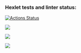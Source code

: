 ### Hexlet tests and linter status:
[![Actions Status](https://github.com/patronussun/frontend-project-44/workflows/hexlet-check/badge.svg)](https://github.com/patronussun/frontend-project-44/actions)

<a href="https://codeclimate.com/github/patronussun/frontend-project-44/maintainability"><img src="https://api.codeclimate.com/v1/badges/e0369e6baae9783d9f66/maintainability" /></a>

<a href="https://asciinema.org/a/3kGPv5OCxRYdtAXUflOYeggvG" target="_blank"><img src="https://asciinema.org/a/3kGPv5OCxRYdtAXUflOYeggvG.svg" /></a>

<a href="https://asciinema.org/a/n0ZVO2ORLava01nmrahwGs6FA" target="_blank"><img src="https://asciinema.org/a/n0ZVO2ORLava01nmrahwGs6FA.svg" /></a>